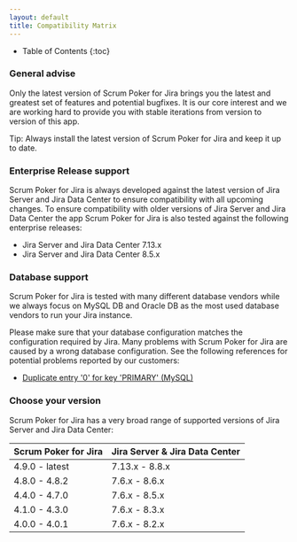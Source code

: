 ```yaml
---
layout: default
title: Compatibility Matrix
---
```


* Table of Contents
{:toc}

### General advise

Only the latest version of Scrum Poker for Jira brings you the latest and greatest set of features and potential bugfixes.
It is our core interest and we are working hard to provide you with stable iterations from version to version of this app.

Tip: Always install the latest version of Scrum Poker for Jira and keep it up to date.

### Enterprise Release support

Scrum Poker for Jira is always developed against the latest version of Jira Server and Jira Data Center to ensure compatibility with all upcoming changes.
To ensure compatibility with older versions of Jira Server and Jira Data Center the app Scrum Poker for Jira is also tested against the following enterprise releases:

* Jira Server and Jira Data Center 7.13.x
* Jira Server and Jira Data Center 8.5.x

### Database support

Scrum Poker for Jira is tested with many different database vendors while we always focus on MySQL DB and Oracle DB as the most used database vendors to run your Jira instance.

Please make sure that your database configuration matches the configuration required by Jira.
Many problems with Scrum Poker for Jira are caused by a wrong database configuration.
See the following references for potential problems reported by our customers:

* [Duplicate entry '0' for key 'PRIMARY' (MySQL)](https://confluence.atlassian.com/jirakb/duplicate-entry-errors-in-logs-after-upgrading-jira-server-with-mysql-database-646251198.html)

### Choose your version

Scrum Poker for Jira has a very broad range of supported versions of Jira Server and Jira Data Center:

| Scrum Poker for Jira | Jira Server & Jira Data Center |
| -------------------- | ------------------------------ |
| 4.9.0 - latest       | 7.13.x - 8.8.x                 |
| 4.8.0 - 4.8.2        | 7.6.x - 8.6.x                  |
| 4.4.0 - 4.7.0        | 7.6.x - 8.5.x                  |
| 4.1.0 - 4.3.0        | 7.6.x - 8.3.x                  |
| 4.0.0 - 4.0.1        | 7.6.x - 8.2.x                  |

